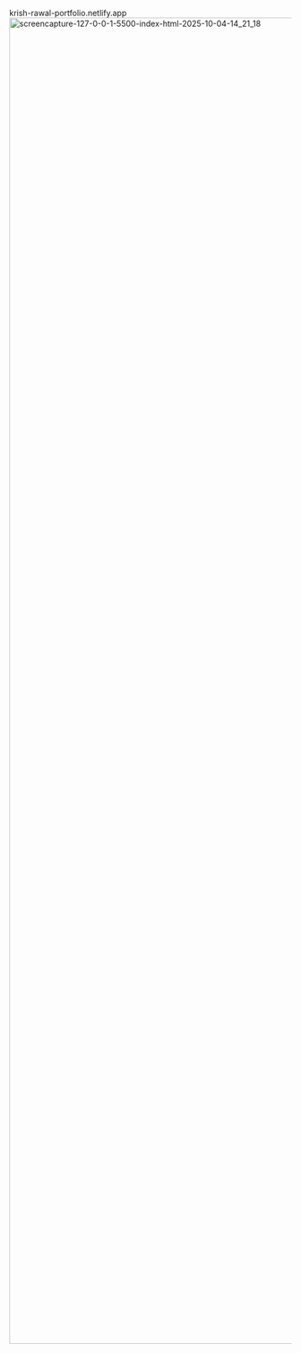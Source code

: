 krish-rawal-portfolio.netlify.app
<img width="1366" height="2365" alt="screencapture-127-0-0-1-5500-index-html-2025-10-04-14_21_18" src="https://github.com/user-attachments/assets/fa830d43-5d97-4d0c-9215-ee7415786996" />
